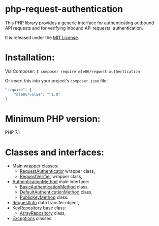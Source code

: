# php-request-authentication

This PHP library provides a generic interface for authenticating outbound API requests
and for verifying inbound API requests' authentication.

It is released under the [MIT License](https://opensource.org/licenses/MIT).


# Installation:

Via Composer:  `$ composer require mle86/request-authentication`

Or insert this into your project's `composer.json` file:

```js
"require": {
    "mle86/value": "^1.0"
}
```


# Minimum PHP version:

PHP 7.1


# Classes and interfaces:

* Main wrapper classes:
    * [RequestAuthenticator] wrapper class,
    * [RequestVerifier] wrapper class,
* [AuthenticationMethod] main interface:
    * [BasicAuthenticationMethod] class,
    * [DefaultAuthenticationMethod] class,
    * [PublicKeyMethod] class.
* [RequestInfo] data transfer object,
* [KeyRepository] base class:
    * [ArrayRepository] class,
* [Exceptions] classes.

[RequestAuthenticator]: doc/Class_RequestAuthenticator.md
[RequestVerifier]: doc/Class_RequestVerifier.md
[AuthenticationMethod]: doc/Class_AuthenticationMethod.md
[BasicAuthenticationMethod]: doc/Class_BasicAuthenticationMethod.md
[DefaultAuthenticationMethod]: doc/Class_DefaultAuthenticationMethod.md
[PublicKeyMethod]: doc/Class_PublicKeyMethod.md
[RequestInfo]: doc/Class_RequestInfo.md
[KeyRepository]: doc/Class_KeyRepository.md
[ArrayRepository]: doc/Class_ArrayRepository.md
[Exceptions]: doc/Exceptions.md

